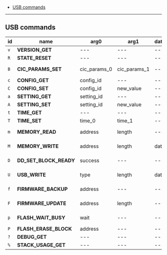 - [USB commands](#usb-commands)

---

## USB commands

| id  | name                   | arg0         | arg1         | data | response         | description                                         |
| --- | ---------------------- | ------------ | ------------ | ---- | ---------------- | --------------------------------------------------- |
| `v` | **VERSION_GET**        | ---          | ---          | ---  | api_version      | Get command API version                             |
| `R` | **STATE_RESET**        | ---          | ---          | ---  | ---              | Reset entire flashcart state                        |
| `B` | **CIC_PARAMS_SET**     | cic_params_0 | cic_params_1 | ---  | ---              | Set CIC disable/mode/seed/checksum                  |
| `c` | **CONFIG_GET**         | config_id    | ---          | ---  | current_value    | Get config option                                   |
| `C` | **CONFIG_SET**         | config_id    | new_value    | ---  | ---              | Set config option                                   |
| `a` | **SETTING_GET**        | setting_id   | ---          | ---  | current_value    | Get persistent setting                              |
| `A` | **SETTING_SET**        | setting_id   | new_value    | ---  | ---              | Set persistent setting                              |
| `t` | **TIME_GET**           | ---          | ---          | ---  | time             | Get current RTC value                               |
| `T` | **TIME_SET**           | time_0       | time_1       | ---  | ---              | Set RTC value                                       |
| `m` | **MEMORY_READ**        | address      | length       | ---  | data             | Read data from specified memory address             |
| `M` | **MEMORY_WRITE**       | address      | length       | data | ---              | Write data to specified memory address              |
| `D` | **DD_SET_BLOCK_READY** | success      | ---          | ---  | ---              | Notify flashcart about 64DD block readiness         |
| `U` | **USB_WRITE**          | type         | length       | data | N/A              | Send data to be received by app running on N64      |
| `f` | **FIRMWARE_BACKUP**    | address      | ---          | ---  | status/length    | Backup firmware to specified memory address         |
| `F` | **FIRMWARE_UPDATE**    | address      | length       | ---  | status           | Update firmware from specified memory address       |
| `p` | **FLASH_WAIT_BUSY**    | wait         | ---          | ---  | erase_block_size | Wait until flash ready / get flash block erase size |
| `P` | **FLASH_ERASE_BLOCK**  | address      | ---          | ---  | ---              | Start flash block erase                             |
| `?` | **DEBUG_GET**          | ---          | ---          | ---  | debug_data       | Get internal FPGA debug info                        |
| `%` | **STACK_USAGE_GET**    | ---          | ---          | ---  | stack_usage      | Get per task stack usage                            |
